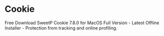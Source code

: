# Cookie
Free Download SweetP Cookie 7.8.0 for MacOS Full Version - Latest Offline Installer - Protection from tracking and online profiling.
